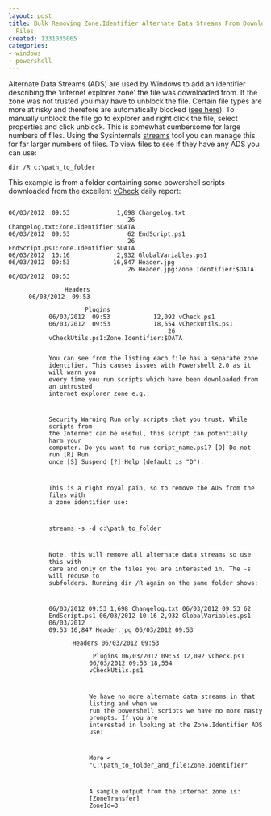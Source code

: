 ```yaml
---
layout: post
title: Bulk Removing Zone.Identifier Alternate Data Streams From Downloaded Windows
  Files
created: 1331035065
categories:
- windows
- powershell
---
```

Alternate Data Streams (ADS) are used by Windows to add an identifier describing the 'internet explorer zone' the file was downloaded from. If the zone was not trusted you may have to unblock the file. Certain file types are more at risky and therefore are automatically blocked (<a href="http://support.microsoft.com/kb/883260">see here</a>). To manually unblock the file go to explorer and right click the file, select properties and click unblock. This is somewhat cumbersome for large numbers of files. Using the Sysinternals <a href="http://technet.microsoft.com/en-us/sysinternals/bb897440">streams</a> tool you can manage this for far larger numbers of files. To view files to see if they have any ADS you can use:

`dir /R c:\path_to_folder`

This example is from a folder containing some powershell scripts downloaded from the excellent <a href="http://www.virtu-al.net/featured-scripts/vcheck/">vCheck</a> daily report:

<code>
06/03/2012  09:53             1,698 Changelog.txt  
                                 26 Changelog.txt:Zone.Identifier:$DATA  
06/03/2012  09:53                62 EndScript.ps1  
                                 26 EndScript.ps1:Zone.Identifier:$DATA  
06/03/2012  10:16             2,932 GlobalVariables.ps1  
06/03/2012  09:53            16,847 Header.jpg  
                                 26 Header.jpg:Zone.Identifier:$DATA  
06/03/2012  09:53    <DIR>          Headers  
06/03/2012  09:53    <DIR>          Plugins  
06/03/2012  09:53            12,092 vCheck.ps1  
06/03/2012  09:53            18,554 vCheckUtils.ps1  
                                 26 vCheckUtils.ps1:Zone.Identifier:$DATA</ code>

You can see from the listing each file has a separate zone identifier. This causes issues with Powershell 2.0 as it will warn you every time you run scripts which have been downloaded from an untrusted internet explorer zone e.g.:

Security Warning
Run only scripts that you trust. While scripts from the Internet can be useful, this script can potentially harm your computer. Do you want to run script_name.ps1?
[D] Do not run  [R] Run once  [S] Suspend  [?] Help (default is "D"):

This is a right royal pain, so to remove the ADS from the files with a zone identifier use:

streams -s -d c:\path_to_folder

Note, this will remove all alternate data streams so use this with care and only on the files you are interested in. The -s will recuse to subfolders. Running dir /R again on the same folder shows:

06/03/2012  09:53             1,698 Changelog.txt
06/03/2012  09:53                62 EndScript.ps1
06/03/2012  10:16             2,932 GlobalVariables.ps1
06/03/2012  09:53            16,847 Header.jpg
06/03/2012  09:53    <DIR>          Headers
06/03/2012  09:53    <DIR>          Plugins
06/03/2012  09:53            12,092 vCheck.ps1
06/03/2012  09:53            18,554 vCheckUtils.ps1

We have no more alternate data streams in that listing and when we run the powershell scripts we have no more nasty prompts. If you are interested in looking at the Zone.Identifier ADS use:

More < "C:\path_to_folder_and_file:Zone.Identifier"

A sample output from the internet zone is:
[ZoneTransfer]
ZoneId=3

